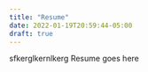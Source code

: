 ```yaml
---
title: "Resume"
date: 2022-01-19T20:59:44-05:00
draft: true
---
```



sfkerglkernlkerg
Resume goes here